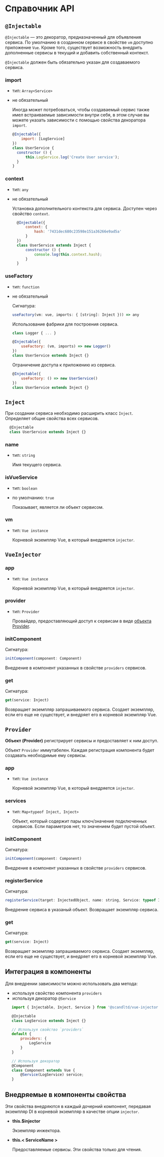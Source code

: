 ﻿---
sidebar: auto
---

# Справочник API

## `@Injectable`

`@Injectable` — это декоратор, предназначенный для объявления сервиса. По умолчанию в созданном сервисе в свойстве `vm` доступно приложение `Vue`. Кроме того, существует возможность внедрить дополненные сервисы в текущий и добавить собственный контекст.

`@Injectable` должен быть обязательно указан для создаваемого сервиса.

### import

- тип: `Array<Service>`
- не обязательный

  Иногда может потребоваться, чтобы создаваемый сервис также имел встраиваемые зависимости внутри себя, в этом случае вы можете указать зависимости с помощью свойства декоратора `import`.

  ``` js
  @Injectable({
      import: [LogService]
  })
  class UserService {
    constructor () {
        this.LogService.log('Create User service');
    }
  }
  ```

### context

- тип: `any`
- не обязательный

  Установка дополнительного контекста для сервиса. Доступен через свойство `context`.

  ``` js
    @Injectable({
        context: {
            hash: '7431dec680c23598e151a36266e9ad5a'
        }
    })
    class UserService extends Inject {
        constructor () {
            console.log(this.context.hash);
        }
    }
    ```
    
### useFactory

- тип: `function`
- не обязательный
  
  Сигнатура:
  
  ``` js
  useFactory(vm: vue, imports: { [string]: Inject })) => any
  ```
  
  Использование фабрики для построения сервиса.

  ``` js
  class Logger { ... }
  
  @Injectable({
      useFactory: (vm, imports) => new Logger()
  })
  class UserService extends Inject {}
  ```
  
  Ограничение доступа к приложению из сервиса.
  
    ``` js
    @Injectable({
        useFactory: () => new UserService()
    })
    class UserService extends Inject {}
    ```

## `Inject`
  При создании сервиса необходимо расширить класс `Inject`. Определяет общие свойства всех сервисов.

  ``` js
    @Injectable
    class UserService extends Inject {}
  ```
### name

- тип: `string`

  Имя текущего сервиса.

### isVueService

- тип: `boolean`

- по умолчанию: `true`

  Показывает, является ли объект сервисом.

### vm

- тип: `Vue instance`

  Корневой экземпляр Vue, в который внедряется `injector`.


## `VueInjector`

### app

- тип: `Vue instance`

  Корневой экземпляр Vue, в который внедряется `injector`.

### provider

- тип: `Provider`

  Провайдер, предоставляющий доступ к сервисам в виде [объекта Provider](#provider-2).

### initComponent

Сигнатура:

``` js
initComponent(component: Component)
```

Внедрение в компонент указанных в свойстве `providers` сервисов.

### get

Сигнатура:

``` js
get(service: Inject)
```

Возвращает экземпляр запрашиваемого сервиса. Создает экземпляр, если его еще не существует, и внедряет его в корневой экземпляр Vue.

## `Provider`

**Объект (Provider)** регистрирует сервисы и предоставляет к ним доступ.

Объект `Provider` иммутабелен. Каждая регистрация компонента будет создавать необходимые ему сервисы.

### app

  - тип: `Vue instance`

    Корневой экземпляр Vue, в который внедряется `injector`.

### services

  - тип: `Map<typeof Inject, Inject>`

    Объект, который содержит пары ключ/значение подключенных сервисов. Если параметров нет, то значением будет пустой объект.


### initComponent

Сигнатура:

``` js
initComponent(component: Component)
```

Внедрение в компонент указанных в свойстве `providers` сервисов.

### registerService

Сигнатура:

``` js
registerService(target: InjectedObject, name: string, Service: typeof InjectableClass)
```

Внедрение сервиса в указаный объект. Возвращает экземпляр сервиса.

### get

Сигнатура:

``` js
get(service: Inject)
```

Возвращает экземпляр запрашиваемого сервиса. Создает экземпляр, если его еще не существует, и внедряет его в корневой экземпляр Vue.

## Интеграция в компоненты

Для внедрении зависимости можно использовать два метода:
 - используя свойство компонента `providers`
 - используя декоратор `@Service`

 ``` js
    import { Injectable, Inject, Service } from '@scandltd/vue-injector'

    @Injectable
    class LogService extends Inject {}

    // Используя свойство `providers`
    default {
        providers: {
            LogService
        }
    }

    // Используя декоратор
    @Component
    class Component extends Vue {
        @Service(LogService) service;
    }
 ```

## Внедряемые в компоненты свойства

Эти свойства внедряются в каждый дочерний компонент, передавая экземпляр DI в корневой экземпляр в качестве опции `injector`.

- **this.$injector**

  Экземпляр инжектора.

- **this.< ServiceName >**

  Предоставляемые сервисы. Эти свойства только для чтения.



